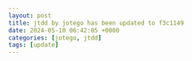 ```yaml
---
layout: post
title: jtdd by jotego has been updated to f3c1149
date: 2024-05-10 06:42:05 +0000
categories: [jotego, jtdd]
tags: [update]
---
```


